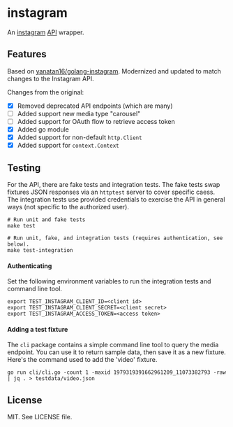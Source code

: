 # instagram

An [instagram](http://instagram.com) [API](http://instagram.com/developer) wrapper.

## Features

Based on [yanatan16/golang-instagram](https://github.com/yanatan16/golang-instagram).
Modernized and updated to match changes to the Instagram API.

Changes from the original:

* [x] Removed deprecated API endpoints (which are many)
* [ ] Added support new media type "carousel"
* [ ] Added support for OAuth flow to retrieve access token
* [x] Added go module
* [x] Added support for non-default `http.Client`
* [x] Added support for `context.Context`

## Testing

For the API, there are fake tests and integration tests. The fake tests swap
fixtures JSON responses via an `httptest` server to cover specific caess. The
integration tests use provided credentials to exercise the API in general ways
(not specific to the authorized user).

```
# Run unit and fake tests
make test

# Run unit, fake, and integration tests (requires authentication, see below).
make test-integration
```

#### Authenticating

Set the following environment variables to run the integration tests and
command line tool.

```
export TEST_INSTAGRAM_CLIENT_ID=<client id>
export TEST_INSTAGRAM_CLIENT_SECRET=<client secret>
export TEST_INSTAGRAM_ACCESS_TOKEN=<access token>
```

#### Adding a test fixture

The `cli` package contains a simple command line tool to query the media endpoint. You
can use it to return sample data, then save it as a new fixture. Here's the command used
to add the 'video' fixture.

```
go run cli/cli.go -count 1 -maxid 1979319391662961209_11073382793 -raw | jq . > testdata/video.json
```

## License

MIT. See LICENSE file.
